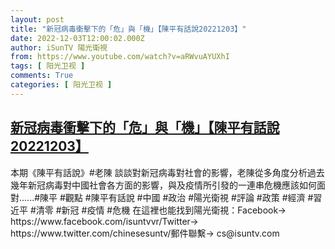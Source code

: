 ```yaml
---
layout: post
title: "新冠病毒衝擊下的「危」與「機」【陳平有話說20221203】"
date: 2022-12-03T12:00:02.000Z
author: iSunTV 陽光衛視
from: https://www.youtube.com/watch?v=aRWvuAYUXhI
tags: [ 阳光卫视 ]
comments: True
categories: [ 阳光卫视 ]
---
```

<!--1670068802000-->
[新冠病毒衝擊下的「危」與「機」【陳平有話說20221203】](https://www.youtube.com/watch?v=aRWvuAYUXhI)
------

<div>
本期《陳平有話說》#老陳 談談對新冠病毒對社會的影響，老陳從多角度分析過去幾年新冠病毒對中國社會各方面的影響，與及疫情所引發的一連串危機應該如何面對......#陳平 #觀點 #陳平有話說 #中國 #政治 #陽光衛視 #評論 #政策 #經濟 #習近平  #清零 #新冠 #疫情 #危機 在這裡也能找到陽光衛視：Facebook→   https://www.facebook.com/isuntvvr/Twitter→   https://www.twitter.com/chinesesuntv/郵件聯繫→  cs@isuntv.com
</div>
